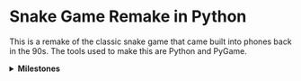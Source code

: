 # Snake Game Remake in Python
This is a remake of the classic snake game that came built into phones back in the 90s. 
The tools used to make this are Python and PyGame.

<details><summary><b>Milestones<b/></summary>
<hr>
  
 - Completed Milestones
     - Respawn Snake
     - Border Collision
     - Score
     - Spawning Apple
     - Snake Growth 
     - Snake Motion 
     - Lives
  
  - Left Todo
      - Bite Tail
      - Obstacles
      - Pause
      - Controller Support
      - Other Levels
      - Main Menu
      - Different Pickups (Powerup {Invincibility} & Debuffs {Tail on Fire})
      - AI Snake
      - Leader Board
      - PvP
      - Custom Game Skins
